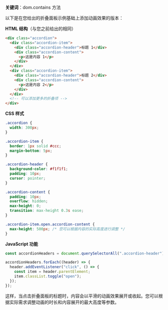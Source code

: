 **关键词**：dom.contains 方法

以下是在您给出的折叠面板示例基础上添加动画效果的版本：

**HTML 结构**（与您之前给出的相同）

```html
<div class="accordion">
  <div class="accordion-item">
    <div class="accordion-header">标题 1</div>
    <div class="accordion-content">
      <p>这是内容 1</p>
    </div>
  </div>
  <div class="accordion-item">
    <div class="accordion-header">标题 2</div>
    <div class="accordion-content">
      <p>这是内容 2</p>
    </div>
  </div>
  <!-- 可以添加更多的折叠项 -->
</div>
```

**CSS 样式**

```css
.accordion {
  width: 300px;
}

.accordion-item {
  border: 1px solid #ccc;
  margin-bottom: 5px;
}

.accordion-header {
  background-color: #f1f1f1;
  padding: 10px;
  cursor: pointer;
}

.accordion-content {
  padding: 10px;
  overflow: hidden;
  max-height: 0;
  transition: max-height 0.3s ease;
}

.accordion-item.open.accordion-content {
  max-height: 500px; /* 您可以根据内容的实际高度进行调整 */
}
```

**JavaScript 功能**

```javascript
const accordionHeaders = document.querySelectorAll(".accordion-header");

accordionHeaders.forEach((header) => {
  header.addEventListener("click", () => {
    const item = header.parentElement;
    item.classList.toggle("open");
  });
});
```

这样，当点击折叠面板的标题时，内容会以平滑的动画效果展开或收起。您可以根据实际需求调整动画的时长和内容展开的最大高度等参数。
